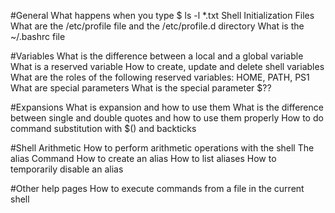 #General
What happens when you type $ ls -l *.txt
Shell Initialization Files
What are the /etc/profile file and the /etc/profile.d directory
What is the ~/.bashrc file

#Variables
What is the difference between a local and a global variable
What is a reserved variable
How to create, update and delete shell variables
What are the roles of the following reserved variables: HOME, PATH, PS1
What are special parameters
What is the special parameter $??

#Expansions
What is expansion and how to use them
What is the difference between single and double quotes and how to use them properly
How to do command substitution with $() and backticks

#Shell Arithmetic
How to perform arithmetic operations with the shell
The alias Command
How to create an alias
How to list aliases
How to temporarily disable an alias

#Other help pages
How to execute commands from a file in the current shell
